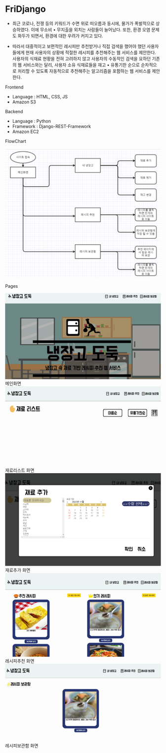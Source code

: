 # FriDjango

- 최근 코로나, 전쟁 등의 키워드가 수면 위로 떠오름과 동시에, 물가가 폭발적으로 상승하였다. 이에 무소비 • 무지출을 외치는 사람들이 늘어났다. 또한, 환경 오염 문제도 화두가 되면서, 환경에 대한 우려가 커지고 있다.
  
- 따라서 대중적이고 보편적인 레시피만 추천받거나 직접 검색을 했어야 했던 사용자들에게 현재 사용자의 상황에 적절한 레시피를 추천해주는 웹 서비스를 제안한다. 사용자의 식재료 현황을 전혀 고려하지 않고 사용자의 수동적인 검색을 요하던 기존의 웹 서비스와는 달리, 사용자 소유 식재료들을 재고 • 유통기한 순으로 순차적으로 처리할 수 있도록 자동적으로 추천해주는 알고리즘을 포함하는 웹 서비스를 제안한다.

Frontend
- Language : HTML, CSS, JS
- Amazon S3



Backend
- Language : Python
- Framework : Django-REST-Framework
- Amazon EC2



FlowChart

![flowchart](./READMEIMAGE/flowchart.png)

Pages

![Main](./READMEIMAGE/Main.png)
메인화면
![IngredientList](./READMEIMAGE/IngredientList.png)
재료리스트 화면
![AddIngredient](./READMEIMAGE/AddIngredient.png)
재료추가 화면
![RecipeRecommend](./READMEIMAGE/RecipeRecommend.png)
레시피추천 화면
![RecipeList](./READMEIMAGE/RecipeList.png)
레시피보관함 화면
